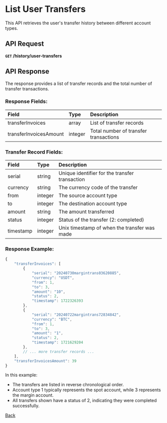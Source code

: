# List User Transfers

This API retrieves the user's transfer history between different account types.

## API Request

**`GET` /history/user-transfers**

## API Response

The response provides a list of transfer records and the total number of transfer transactions.

### Response Fields:

| Field                  | Type    | Description                                     |
|:-----------------------|:--------|:------------------------------------------------|
| transferInvoices       | array   | List of transfer records                        |
| transferInvoicesAmount | integer | Total number of transfer transactions           |

### Transfer Record Fields:

| Field     | Type    | Description                                                 |
|:----------|:--------|:------------------------------------------------------------|
| serial    | string  | Unique identifier for the transfer transaction              |
| currency  | string  | The currency code of the transfer                           |
| from      | integer | The source account type                                     |
| to        | integer | The destination account type                                |
| amount    | string  | The amount transferred                                      |
| status    | integer | Status of the transfer (2: completed)                       |
| timestamp | integer | Unix timestamp of when the transfer was made                |

### Response Example:

```javascript
{
    "transferInvoices": [
        {
            "serial": "20240730margintrans03620885",
            "currency": "USDT",
            "from": 1,
            "to": 3,
            "amount": "10",
            "status": 2,
            "timestamp": 1722326393
        },
        {
            "serial": "20240722margintrans72834842",
            "currency": "BTC",
            "from": 1,
            "to": 3,
            "amount": "1",
            "status": 2,
            "timestamp": 1721629204
        },
        // ... more transfer records ...
    ],
    "transferInvoicesAmount": 39
}
```

In this example:
- The transfers are listed in reverse chronological order.
- Account type 1 typically represents the spot account, while 3 represents the margin account.
- All transfers shown have a status of 2, indicating they were completed successfully.

[Back](../summary.md)